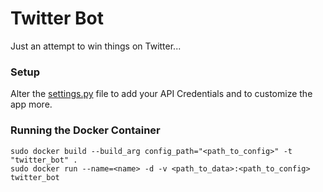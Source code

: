 # Twitter Bot
Just an attempt to win things on Twitter...  


### Setup
Alter the [settings.py](https://github.com/tranaj2/TwitterBot/blob/master/contest_bot/settings.py) file to add your API Credentials and to customize the app more.


### Running the Docker Container
```
sudo docker build --build_arg config_path="<path_to_config>" -t "twitter_bot" .  
sudo docker run --name=<name> -d -v <path_to_data>:<path_to_config> twitter_bot
```
